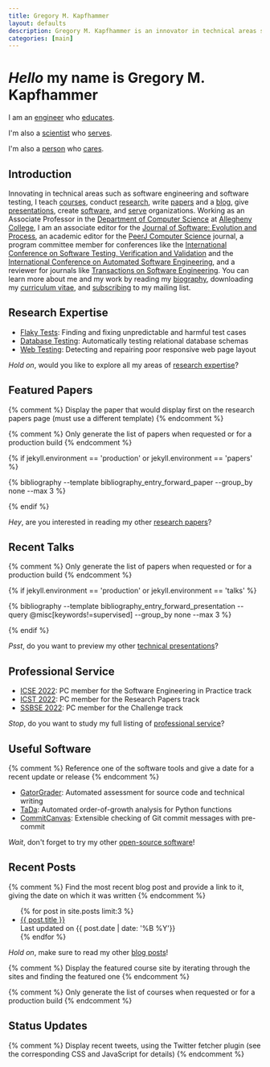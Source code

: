 ```yaml
---
title: Gregory M. Kapfhammer
layout: defaults
description: Gregory M. Kapfhammer is an innovator in technical areas such as software engineering and software testing.
categories: [main]
---
```


<div class="jumbotron">
<h1><em>Hello</em> my name is Gregory M. Kapfhammer</h1>
<p class="lead">I am an <a class="characteristic" href="/software/">engineer</a> who <a class="characteristic" href="/teaching/">educates</a>.</p>
<p class="lead">I'm also a <a class="characteristic" href="/research/papers/">scientist</a> who <a class="characteristic" href="/service/">serves</a>.</p>
<p class="lead">I'm also a <a class="characteristic" href="/biography/">person</a> who <a class="characteristic" href="/principles/">cares</a>.</p>
<script>
document.write(randomLead());
</script>
</div>

## Introduction

Innovating in technical areas such as software engineering and software testing,
I teach [courses]({{site.baseurl}}teaching/), conduct
[research]({{site.baseurl}}research/), write
[papers]({{site.baseurl}}research/papers/) and a [blog]({{site.baseurl}}blog/),
give [presentations]({{site.baseurl}}research/presentations/), create
[software]({{site.baseurl}}software/), and [serve]({{site.baseurl}}service/)
organizations. Working as an Associate Professor in the [Department of Computer
Science](http://www.cs.allegheny.edu) at [Allegheny
College](http://www.allegheny.edu), I am an associate editor for the [Journal of
Software: Evolution and
Process](https://onlinelibrary.wiley.com/journal/20477481), an academic editor
for the [PeerJ Computer Science](https://peerj.com/computer-science/) journal, a
program committee member for conferences like the [International Conference on
Software Testing, Verification and
Validation](https://cs.gmu.edu/icst/index.html) and the [International
Conference on Automated Software
Engineering](https://conf.researchr.org/series/ase), and a reviewer for journals
like [Transactions on Software
Engineering](https://www.computer.org/csdl/journal/ts). You can learn more about
me and my work by reading my [biography]({{site.baseurl}}biography/),
downloading my [curriculum
vitae](https://github.com/gkapfham/curriculum-vitae/releases/download/v1.3.2/curriculum_vitae_kapfhammer.pdf),
and [subscribing]({{site.baseurl}}support/) to my mailing list.

## Research Expertise

<ul>

<div class="featured"> <li><a class="major"
href="{{site.baseurl}}research#FlakyTests">Flaky Tests</a>: Finding and fixing
unpredictable and harmful test cases</li> </div>

<div class="featured"> <li><a class="major"
href="{{site.baseurl}}research#DatabaseTesting">Database Testing</a>:
Automatically testing relational database schemas</li> </div>

<div class="featured"> <li><a class="major"
href="{{site.baseurl}}research#WebTesting">Web Testing</a>: Detecting and
repairing poor responsive web page layout</li> </div>

</ul>

<div class="question">
<em>Hold on</em>, would you like to explore all my areas of <a href="{{site.baseurl}}research/">research expertise</a>?
</div>

## Featured Papers

{% comment %} Display the paper that would display first on the research papers
page (must use a different template) {% endcomment %}

{% comment %} Only generate the list of papers when requested or for a
production build {% endcomment %}

{% if jekyll.environment == 'production' or jekyll.environment == 'papers' %}

{% bibliography --template bibliography_entry_forward_paper --group_by none --max 3 %}

{% endif %}

<div class="question">
<em>Hey</em>, are you interested in reading my other <a href="{{site.baseurl}}research/papers/">research papers</a>?
</div>

## Recent Talks

{% comment %} Only generate the list of papers when requested or for a
production build {% endcomment %}

{% if jekyll.environment == 'production' or jekyll.environment == 'talks' %}

{% bibliography --template bibliography_entry_forward_presentation --query @misc[keywords!=supervised] --group_by none --max 3 %}

{% endif %}

<div class="question">
<em>Psst</em>, do you want to preview my other <a href="{{site.baseurl}}research/presentations/">technical presentations</a>?
</div>

## Professional Service

<ul>

<div class="featured">
<li><a class="major" target="_blank" rel="noopener"
href="https://conf.researchr.org/home/icse-2022">ICSE 2022</a>: PC member for the Software Engineering in Practice track</li>
</div>

<div class="featured">
<li><a class="major" target="_blank" rel="noopener"
href="https://icst2022.vrain.upv.es/">ICST 2022</a>: PC member for the Research Papers track</li>
</div>

<div class="featured">
<li><a class="major" target="_blank" rel="noopener"
href="https://conf.researchr.org/home/ssbse-2022">SSBSE 2022</a>: PC member for the Challenge track</li>
</div>

</ul>

<div class="question">
<em>Stop</em>, do you want to study my full listing of <a href="{{site.baseurl}}service/">professional service</a>?
</div>

## Useful Software

{% comment %} Reference one of the software tools and give a date for a recent
update or release {% endcomment %}

<ul>

<div class="featured">
<li><a class="major" target="_blank" rel="noopener"
href="https://github.com/GatorEducator/gatorgrader">GatorGrader</a>: Automated assessment for source code and technical writing</li>
</div>

<div class="featured">
<li><a class="major"
href="https://github.com/Tada-Project/tada">TaDa</a>: Automated order-of-growth analysis for Python functions</li>
</div>

<div class="featured">
<li><a class="major"
href="https://github.com/CommittedTeam/CommitCanvas">CommitCanvas</a>: Extensible checking of Git commit messages with pre-commit</li>
</div>

</ul>

<div class="question">
<em>Wait</em>, don't forget to try my other <a href="{{site.baseurl}}software/">open-source software</a>!
</div>

## Recent Posts

{% comment %} Find the most recent blog post and provide a link to it, giving
the date on which it was written {% endcomment %}

<ul>
{% for post in site.posts limit:3 %}
  <div class="featured">
  <li><a class="major"
  href="{{site.baseurl}}{{ post.url | remove_first:'/'}}">{{ post.title
  }}</a></li> Last updated on {{ post.date | date: '%B %Y'}}
  </div>
{% endfor %}
</ul>

<div class="question">
<em>Hold on</em>, make sure to read my other <a href="{{site.baseurl}}blog/">blog posts</a>!
</div>

<!-- ## Highlighted Course -->

{% comment %} Display the featured course site by iterating through the sites
and finding the featured one {% endcomment %}

{% comment %} Only generate the list of courses when requested or for a
production build {% endcomment %}

<!-- {% if jekyll.environment == 'production' or jekyll.environment == 'courses' %} -->

<!-- <ul> -->
<!-- {% for page in site.pages %} -->
<!--   {% if page.course == true and page.featured == true %} -->
<!--   <li><a class="major" href="{{site.baseurl}}{{ page.url | remove_first:'/'}}">{{ page.title | capitalize_all }}</a></li> -->
<!--   {{page.subtitle}} -->
<!--   {% endif %} -->
<!-- {% endfor %} -->
<!-- </ul> -->

<!-- {% endif %} -->

## Status Updates

{% comment %} Display recent tweets, using the Twitter fetcher plugin (see the
corresponding CSS and JavaScript for details) {% endcomment %}

<div id="tw-gkapfham">
</div>
